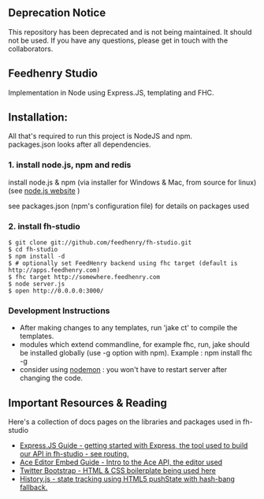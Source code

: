 ## Deprecation Notice
This repository has been deprecated and is not being maintained. It should not be used. If you have any questions, please get in touch with the collaborators.

Feedhenry Studio
----------------  
Implementation in Node using Express.JS, templating and FHC.

## Installation: 

All that's required to run this project is NodeJS and npm.  
packages.json looks after all dependencies.

### 1. install node.js, npm and redis 

install node.js & npm (via installer for Windows & Mac, from source for linux) (see [node.js website](http://nodejs.org/) )

see packages.json (npm's configuration file) for details on packages used

### 2. install fh-studio

    $ git clone git://github.com/feedhenry/fh-studio.git  
    $ cd fh-studio
    $ npm install -d
    $ # optionally set FeedHenry backend using fhc target (default is http://apps.feedhenry.com)
    $ fhc target http://somewhere.feedhenry.com
    $ node server.js 
    $ open http://0.0.0.0:3000/
    

### Development Instructions

* After making changes to any templates, run 'jake ct' to compile the templates.
* modules which extend commandline, for example fhc, run, jake should be installed globally (use -g option with npm). Example : npm install fhc -g
* consider using [nodemon](https://github.com/remy/nodemon) : you won't have to restart server after changing the code.  


## Important Resources & Reading  
Here's a collection of docs pages on the libraries and packages used in fh-studio  
* [Express.JS Guide - getting started with Express, the tool used to build our API in fh-studio - see routing.](http://expressjs.com/guide.html)  
* [Ace Editor Embed Guide - Intro to the Ace API, the editor used](https://github.com/ajaxorg/ace/wiki/Embedding---API)  
* [Twitter Bootstrap - HTML & CSS boilerplate being used here](http://twitter.github.com/bootstrap/)  
* [History.js - state tracking using HTML5 pushState with hash-bang fallback.](https://github.com/balupton/History.js/)  
  
